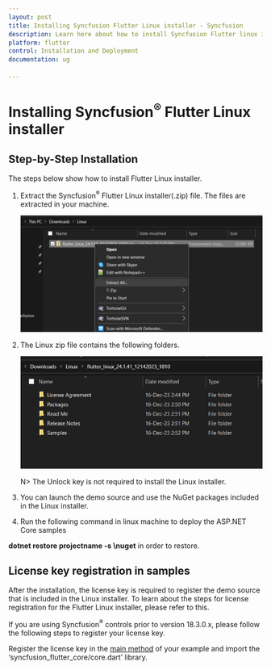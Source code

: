 ```yaml
---
layout: post
title: Installing Syncfusion Flutter Linux installer - Syncfusion
description: Learn here about how to install Syncfusion Flutter linux installer after downloading from our Syncfusion website.
platform: flutter
control: Installation and Deployment
documentation: ug

---
```


# Installing Syncfusion<sup>&reg;</sup> Flutter Linux installer

## Step-by-Step Installation

The steps below show how to install Flutter Linux installer.

1. Extract the Syncfusion<sup>&reg;</sup> Flutter Linux installer(.zip) file. The files are extracted in your machine.

   ![Welcome wizard](images/Linux_Installer1.png)
   

2. The Linux zip file contains the following folders.

   ![License Agreement](images/Linux_Installer2.png)   
   
   N> The Unlock key is not required to install the Linux installer.


4. You can launch the demo source and use the NuGet packages included in the Linux installer.


5. Run the following command in linux machine to deploy the ASP.NET Core samples
 
  **dotnet restore projectname -s \nuget** in order to restore.

## License key registration in samples

After the installation, the license key is required to register the demo source that is included in the Linux installer. To learn about the steps for license registration for the Flutter Linux installer, please refer to this.

If you are using Syncfusion<sup>&reg;</sup> controls prior to version 18.3.0.x, please follow the following steps to register your license key.

Register the license key in the [main method](https://help.syncfusion.com/flutter/licensing/overview) of your example and import the ‘syncfusion_flutter_core/core.dart’ library.